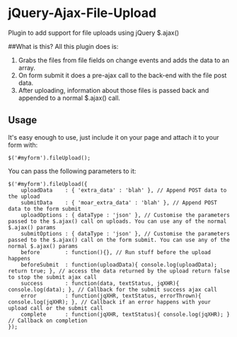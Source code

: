 jQuery-Ajax-File-Upload
=======================

Plugin to add support for file uploads using jQuery $.ajax()

##What is this?
All this plugin does is:

1. Grabs the files from file fields on change events and adds the data to an array.
2. On form submit it does a pre-ajax call to the back-end with the file post data.
3. After uploading, information about those files is passed back and appended to a normal $.ajax() call.

## Usage
It's easy enough to use, just include it on your page and attach it to your form with:

	$('#myform').fileUpload();

You can pass the following parameters to it:

	$('#myform').fileUpload({
		uploadData    : { 'extra_data' : 'blah' }, // Append POST data to the upload
		submitData    : { 'moar_extra_data' : 'blah' }, // Append POST data to the form submit
		uploadOptions : { dataType : 'json' }, // Customise the parameters passed to the $.ajax() call on uploads. You can use any of the normal $.ajax() params
		submitOptions : { dataType : 'json' }, // Customise the parameters passed to the $.ajax() call on the form submit. You can use any of the normal $.ajax() params
		before	      : function(){}, // Run stuff before the upload happens
		beforeSubmit  : function(uploadData){ console.log(uploadData); return true; }, // access the data returned by the upload return false to stop the submit ajax call
		success       : function(data, textStatus, jqXHR){ console.log(data); }, // Callback for the submit success ajax call
		error 	      : function(jqXHR, textStatus, errorThrown){ console.log(jqXHR); }, // Callback if an error happens with your upload call or the submit call
		complete      : function(jqXHR, textStatus){ console.log(jqXHR); } // Callback on completion
	});

